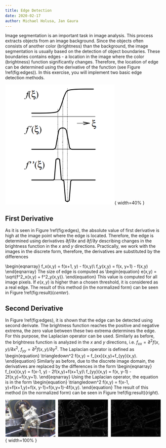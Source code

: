 ```yaml
---
title: Edge Detection
date: 2020-02-17
author: Michael Holusa, Jan Gaura
---
```


Image segmentation is an important task in image analysis.
This process extracts objects from an image background.
Since the objects often consists of another color (brightness) than the background, the image segmentation is usually based on the detection of object boundaries.
These boundaries contains edges - a location in the image where the color (brightness) function significantly changes.
Therefore, the location of edge can be determined using the derivative of the function (see Figure !ref(fig:edges)).
In this exercise, you will implement two basic edge detection methods.

![The brightness function and its first and second derivative.\label{fig:edges}](./images/edges.png){ width=40% }

## First Derivative

As it is seen in Figure !ref(fig:edges), the absolute value of first derivative is high at the image point where the edge is located.
Therefore, the edge is determined using derivatives $\partial f / \partial x$ and $\partial f / \partial y$ describing changes in the brightness function in the $x$ and $y$ directions.
Practically, we work with the images in the discrete form, therefore, the derivatives are substituted by the differences

\begin{eqnarray}
f_x(x,y) = f(x+1, y) - f(x,y)\\
f_y(x,y) = f(x, y+1) - f(x,y)
\end{eqnarray}
The size of edge is computed as
\begin{equation}
e(x,y) = \sqrt{f^2_x(x,y) + f^2_y(x,y)}.
\end{equation}
This value is computed for all image pixels.
If $e(x,y)$ is higher than a chosen threshold, it is considered as a real edge.
The result of this method (in the normalized form) can be seen in Figure !ref(fig:result)(*center*).


## Second Derivative

In Figure !ref(fig:edges), it is shown that the edge can be detected using second derivate.
The brightness function reaches the positive and negative extrema, the zero value between these two extrema determines the edge.
For this purpose, the Laplacian operator can be used.
Similarly as before, the brightness function is analyzed in the $x$ and $y$ directions, i.e. $f_{xx}=\partial^2f(x,y) / \partial x^2$, $f_{yy}=\partial^2f(x,y) / \partial y^2$. 
The Laplacian operator is defined as
\begin{equation}
\triangledown^2 f(x,y) = f_{xx}(x,y)+f_{yy}(x,y).
\end{equation}
Similarly as before, due to the discrete image domain, the derivatives are replaced by the differences in the form
\begin{eqnarray}
f_{xx}(x,y) = f(x-1, y) - 2f(x,y)+f(x+1,y)\\
f_{yy}(x,y) = f(x, y-1) - 2f(x,y)+f(x,y+1).
\end{eqnarray}
Using the Laplacian operator, the equation is in the form
\begin{equation}
\triangledown^2 f(x,y) = f(x-1, y)+f(x+1,y)+f(x, y-1)+f(x,y+1)-4f(x,y).
\end{equation}
The result of this method (in the normalized form) can be seen in Figure !ref(fig:result)(*right*).

![The input image (left), the edges detected by the first derivative (center), and the second derivative(right).\label{fig:result}](./images/images.png){ width=100% }
